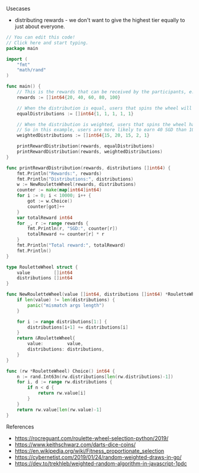 Usecases
- distributing rewards - we don't want to give the highest tier equally to just about everyone. 

```go
// You can edit this code!
// Click here and start typing.
package main

import (
	"fmt"
	"math/rand"
)

func main() {
	// This is the rewards that can be received by the participants, e.g. cash amount in SGD
	rewards := []int64{20, 40, 60, 80, 100}

	// When the distribution is equal, users that spins the wheel will receive an equal chance to win any reward amount.
	equalDistributions := []int64{1, 1, 1, 1, 1}

	// When the distribution is weighted, users that spins the wheel has a higher change to hit the reward with the higher weight.
	// So in this example, users are more likely to earn 40 SGD than 100 SGD.
	weightedDistributions := []int64{15, 20, 15, 2, 1}

	printRewardDistribution(rewards, equalDistributions)
	printRewardDistribution(rewards, weightedDistributions)
}

func printRewardDistribution(rewards, distributions []int64) {
	fmt.Println("Rewards:", rewards)
	fmt.Println("Distributions:", distributions)
	w := NewRouletteWheel(rewards, distributions)
	counter := make(map[int64]int64)
	for i := 0; i < 10000; i++ {
		got := w.Choice()
		counter[got]++
	}
	var totalReward int64
	for _, r := range rewards {
		fmt.Println(r, "SGD:", counter[r])
		totalReward += counter[r] * r
	}
	fmt.Println("Total reward:", totalReward)
	fmt.Println()
}

type RouletteWheel struct {
	value         []int64
	distributions []int64
}

func NewRouletteWheel(value []int64, distributions []int64) *RouletteWheel {
	if len(value) != len(distributions) {
		panic("mismatch args length")
	}

	for i := range distributions[1:] {
		distributions[i+1] += distributions[i]
	}
	return &RouletteWheel{
		value:         value,
		distributions: distributions,
	}
}

func (rw *RouletteWheel) Choice() int64 {
	n := rand.Int63n(rw.distributions[len(rw.distributions)-1])
	for i, d := range rw.distributions {
		if n < d {
			return rw.value[i]
		}
	}
	return rw.value[len(rw.value)-1]
}

```


References
- https://rocreguant.com/roulette-wheel-selection-python/2019/
- https://www.keithschwarz.com/darts-dice-coins/
- https://en.wikipedia.org/wiki/Fitness_proportionate_selection
- https://cybernetist.com/2019/01/24/random-weighted-draws-in-go/
- https://dev.to/trekhleb/weighted-random-algorithm-in-javascript-1pdc
